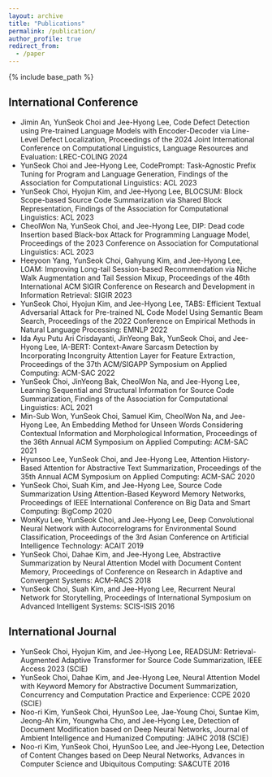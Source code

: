 ```yaml
---
layout: archive
title: "Publications"
permalink: /publication/
author_profile: true
redirect_from:
  - /paper
---
```


{% include base_path %}

International Conference
------
* Jimin An, YunSeok Choi and Jee-Hyong Lee, Code Defect Detection using Pre-trained Language Models with Encoder-Decoder via Line-Level Defect Localization, Proceedings of the 2024 Joint International Conference on Computational Linguistics, Language Resources and Evaluation: LREC-COLING 2024
* YunSeok Choi and Jee-Hyong Lee, CodePrompt: Task-Agnostic Prefix Tuning for Program and Language Generation, Findings of the Association for Computational Linguistics: ACL 2023
* YunSeok Choi, Hyojun Kim, and Jee-Hyong Lee, BLOCSUM: Block Scope-based Source Code Summarization via Shared Block Representation, Findings of the Association for Computational Linguistics: ACL 2023
* CheolWon Na, YunSeok Choi, and Jee-Hyong Lee, DIP: Dead code Insertion based Black-box Attack for Programming Language Model, Proceedings of the 2023 Conference on Association for Computational Linguistics: ACL 2023
* Heeyoon Yang, YunSeok Choi, Gahyung Kim, and Jee-Hyong Lee, LOAM: Improving Long-tail Session-based Recommendation via Niche Walk Augmentation and Tail Session Mixup, Proceedings of the 46th International ACM SIGIR Conference on Research and Development in Information Retrieval: SIGIR 2023
* YunSeok Choi, Hyojun Kim, and Jee-Hyong Lee, TABS: Efficient Textual Adversarial Attack for Pre-trained NL Code Model Using Semantic Beam Search, Proceedings of the 2022 Conference on Empirical Methods in Natural Language Processing: EMNLP 2022
* Ida Ayu Putu Ari Crisdayanti, JinYeong Bak, YunSeok Choi, and Jee-Hyong Lee, IA-BERT: Context-Aware Sarcasm Detection by Incorporating Incongruity Attention Layer for Feature Extraction, Proceedings of the 37th ACM/SIGAPP Symposium on Applied Computing: ACM-SAC 2022
* YunSeok Choi, JinYeong Bak, CheolWon Na, and Jee-Hyong Lee, Learning Sequential and Structural Information for Source Code Summarization, Findings of the Association for Computational Linguistics: ACL 2021
* Min-Sub Won, YunSeok Choi, Samuel Kim, CheolWon Na, and Jee-Hyong Lee, An Embedding Method for Unseen Words Considering Contextual Information and Morphological Information, Proceedings of the 36th Annual ACM Symposium on Applied Computing: ACM-SAC 2021
* Hyunsoo Lee, YunSeok Choi, and Jee-Hyong Lee, Attention History-Based Attention for Abstractive Text Summarization, Proceedings of the 35th Annual ACM Symposium on Applied Computing: ACM-SAC 2020
* YunSeok Choi, Suah Kim, and Jee-Hyong Lee, Source Code Summarization Using Attention-Based Keyword Memory Networks, Proceedings of IEEE International Conference on Big Data and Smart Computing: BigComp 2020
* WonKyu Lee, YunSeok Choi, and Jee-Hyong Lee, Deep Convolutional Neural Network with Autocorrelograms for Environmental Sound Classification, Proceedings of the 3rd Asian Conference on Artificial Intelligence Technology: ACAIT 2019
* YunSeok Choi, Dahae Kim, and Jee-Hyong Lee, Abstractive Summarization by Neural Attention Model with Document Content Memory, Proceedings of Conference on Research in Adaptive and Convergent Systems: ACM-RACS 2018
* YunSeok Choi, Suah Kim, and Jee-Hyong Lee, Recurrent Neural Network for Storytelling, Proceedings of International Symposium on Advanced Intelligent Systems: SCIS-ISIS 2016

International Journal
------
* YunSeok Choi, Hyojun Kim, and Jee-Hyong Lee, READSUM: Retrieval-Augmented Adaptive Transformer for Source Code Summarization, IEEE Access 2023 (SCIE)
* YunSeok Choi, Dahae Kim, and Jee-Hyong Lee, Neural Attention Model with Keyword Memory for Abstractive Document Summarization, Concurrency and Computation Practice and Experience: CCPE 2020 (SCIE)
* Noo-ri Kim, YunSeok Choi, HyunSoo Lee, Jae-Young Choi, Suntae Kim, Jeong-Ah Kim, Youngwha Cho, and Jee-Hyong Lee, Detection of Document Modification based on Deep Neural Networks, Journal of Ambient Intelligence and Humanized Computing: JAIHC 2018 (SCIE)
* Noo-ri Kim, YunSeok Choi, HyunSoo Lee, and Jee-Hyong Lee, Detection of Content Changes based on Deep Neural Networks, Advances in Computer Science and Ubiquitous Computing: SA&CUTE 2016
